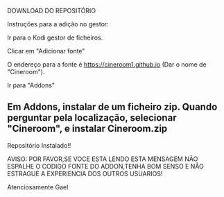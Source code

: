 DOWNLOAD DO REPOSITÓRIO

Instruções para a adição no gestor:

Ir para o Kodi gestor de ficheiros.

Clicar em "Adicionar fonte"

O endereço para a fonte é https://cineroom1.github.io (Dar o nome de "Cineroom").

Ir para "Addons"

Em Addons, instalar de um ficheiro zip. Quando perguntar pela localização, selecionar "Cineroom", e instalar Cineroom.zip
-
Repositório Instalado!!

 
AVISO: POR FAVOR,SE VOCE ESTA LENDO ESTA MENSAGEM NÃO ESPALHE O CODIGO FONTE DO ADDON,TENHA BOM SENSO E NÃO ESTRAGUE A EXPERIENCIA DOS OUTROS USUARIOS!

Atenciosamente
Gael
 
